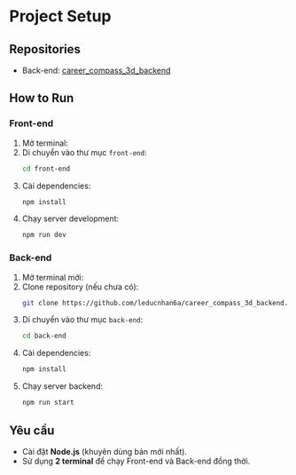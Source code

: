 # Project Setup

## Repositories
- Back-end: [career_compass_3d_backend](https://github.com/leducnhan6a/career_compass_3d_backend)

## How to Run

### Front-end
1. Mở terminal:
2. Di chuyển vào thư mục `front-end`:
    ```bash
    cd front-end
    ```
3. Cài dependencies:
    ```bash
    npm install
    ```
4. Chạy server development:
    ```bash
    npm run dev
    ```

### Back-end
1. Mở terminal mới:
2. Clone repository (nếu chưa có):
    ```bash
    git clone https://github.com/leducnhan6a/career_compass_3d_backend.git back-end
    ```
3. Di chuyển vào thư mục `back-end`:
    ```bash
    cd back-end
    ```
4. Cài dependencies:
    ```bash
    npm install
    ```
5. Chạy server backend:
    ```bash
    npm run start
    ```

## Yêu cầu
- Cài đặt **Node.js** (khuyên dùng bản mới nhất).
- Sử dụng **2 terminal** để chạy Front-end và Back-end đồng thời.
